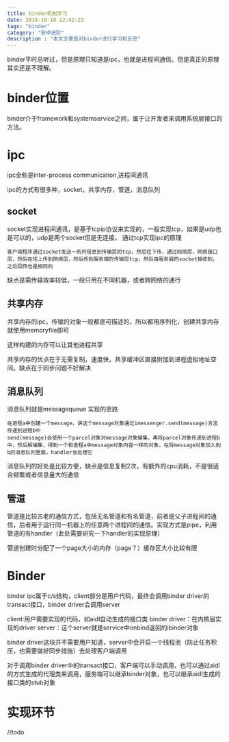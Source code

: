 ```yaml
---
title: binder机制学习
date: 2018-10-18 22:42:23
tags: "binder"
category: "安卓进阶"
description : "本文主要是对binder进行学习和反思"
---
```

binder平时总听过，但是原理只知道是ipc，也就是进程间通信。但是真正的原理其实还是不理解。

# binder位置

binder介于framework和systemservice之间，属于让开发者来调用系统层接口的方法。

# ipc

ipc全称是inter-process communication,进程间通讯

ipc的方式有很多种，socket，共享内存，管道，消息队列

## socket

socket实现进程间通讯，是基于tcpip协议来实现的，一般实现tcp，如果是udp也是可以的，udp是两个socket但是无连接。
通过tcp实现ipc的原理
```
客户端程序通过socket发送一系列信息到传输层的tcp，然后往下传，通过网络层，网络接口层，然后在往上传到网络层，然后传到服务端的传输层tcp，然后由服务器的socket接收到，之后回传也是相同的
```

缺点是需传输效率较低，一般只用在不同机器，或者跨网络的通行

## 共享内存

共享内存的ipc，传输的对象一般都是可描述的，所以都用序列化，创建共享内存就使用memoryfile即可

这样构建的内存可以让其他进程共享

共享内存的优点在于无需复制，速度快，共享缓冲区直接附加到进程虚拟地址空间。缺点在于同步问题不好解决

## 消息队列

消息队列就是messagequeue
实现的思路
```
在进程a中创建一个message，讲这个message对象通过imessenger.send(message)方法传递到进程b中
send(message)会使用一个parcel对象对message对象编集，再将parcel对象传递到进程b中，然后解编集，得到一个和进程a中message对象内容一样的对象，在将message对象加入到b的消息队列里面，handler会处理它
```
消息队列的好处是比较方便，缺点是信息复制2次，有额外的cpu消耗，不是很适合频繁或者信息量大的通信

## 管道

管道是比较古老的通信方式，包括无名管道和有名管道，前者是父子进程间的通信，后者用于运行同一机器上的任意两个进程间的通信。实现方式是pipe，利用管道的有handler（此处需要研究一下handler的实现原理）

管道创建时分配了一个page大小的内存（page？）缓存区大小比较有限

# Binder

binder ipc属于c/s结构，client部分是用户代码，最终会调用binder driver的transact接口，binder driver会调用server

client:用户需要实现的代码，如aidl自动生成的接口类
binder driver：在内核层实现的driver
server：这个server就是service中onbind返回的ibinder对象

binder driver这块并不需要用户知道，server中会开启一个线程池（防止任务积压，也需要做好同步措施）去处理客户端调用

对于调用binder driver中的transact接口，客户端可以手动调用，也可以通过aidl的方式生成的代理类来调用，服务端可以继承binder对象，也可以继承aidl生成的接口类的stub对象

# 实现环节

//todo

